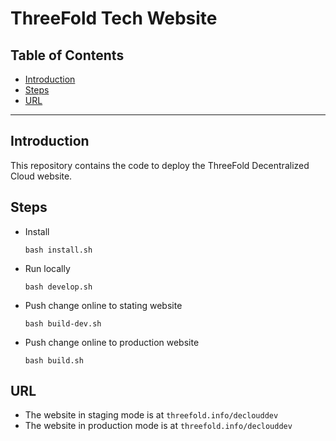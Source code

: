 <h1>ThreeFold Tech Website</h1>

<h2>Table of Contents</h2>

- [Introduction](#introduction)
- [Steps](#steps)
- [URL](#url)

---

## Introduction

This repository contains the code to deploy the ThreeFold Decentralized Cloud website.

## Steps

- Install
    ```
    bash install.sh
    ```
- Run locally
    ```
    bash develop.sh
    ```
- Push change online to stating website
    ```
    bash build-dev.sh
    ```
- Push change online to production website
    ```
    bash build.sh
    ```

## URL

- The website in staging mode is at `threefold.info/declouddev`
- The website in production mode is at `threefold.info/declouddev`